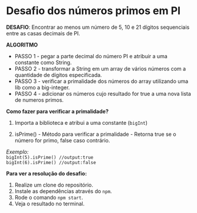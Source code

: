 # Desafio dos números primos em PI

**DESAFIO**: Encontrar ao menos um número de 5, 10 e 21 dígitos sequenciais entre as casas decimais de PI.

**ALGORITMO**
- PASSO 1 - pegar a parte decimal do número PI e atribuir a uma constante como String.
- PASSO 2 - transformar a String em um array de vários números com a quantidade de dígitos especificada.
- PASSO 3 - verificar a primalidade dos números do array utilizando uma lib como a big-integer.    
- PASSO 4 - adicionar os números cujo resultado for true a uma nova lista de numeros primos.

**Como fazer para verificar a primalidade?**
1. Importa a biblioteca e atribui a uma constante (`bigInt`)
     
1. isPrime() - Método para verificar a primalidade - Retorna true se o número for primo, false caso contrário.        
      
_Exemplo:_ <br>
<code>bigInt(5).isPrime() //output:true
 bigInt(6).isPrime() //output:false
</code>

**Para ver a resolução do desafio:**  
1. Realize um clone do repositório.
1. Instale as dependências através do `npm`.
1. Rode o comando `npm start`.
1. Veja o resultado no terminal.
